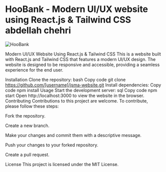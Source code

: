 # HooBank - Modern UI/UX website using React.js & Tailwind CSS abdellah chehri

![HooBank](https://i.ibb.co/BK1Hn0x/Screenshot-2022-08-08-at-4-05-48-PM.png)


Modern UI/UX Website Using React.js & Tailwind CSS
This is a website built with React.js and Tailwind CSS that features a modern UI/UX design. The website is designed to be responsive and accessible, providing a seamless experience for the end user.

Installation
Clone the repository:
bash
Copy code
git clone https://github.com/[username]/jsma-website.git
Install dependencies:
Copy code
npm install
Usage
Start the development server:
sql
Copy code
npm start
Open http://localhost:3000 to view the website in the browser.
Contributing
Contributions to this project are welcome. To contribute, please follow these steps:

Fork the repository.

Create a new branch.

Make your changes and commit them with a descriptive message.

Push your changes to your forked repository.

Create a pull request.

License
This project is licensed under the MIT License.